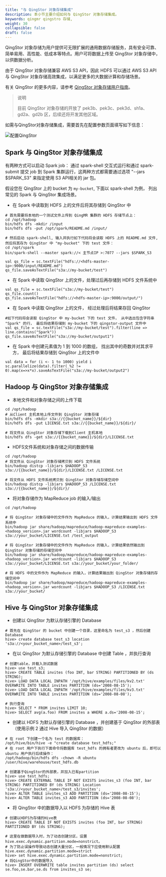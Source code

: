 ```yaml
---
title: "与 QingStor 对象存储集成"
description: 本小节主要介绍如何与 QingStor 对象存储集成。 
keywords: qingmr qingstro 存储,
weight: 30
collapsible: false
draft: false
---
```




QingStor 对象存储为用户提供可无限扩展的通用数据存储服务，具有安全可靠、简单易用、高性能、低成本等特点。用户可将数据上传至 QingStor 对象存储中，以供数据分析。

由于 QingStor 对象存储兼容 AWS S3 API，因此 HDFS 可以通过 AWS S3 API 与 QingStor 对象存储高效集成，以满足更多的大数据计算和存储场景。

有关 QingStor 的更多内容，请参考 [QingStor 对象存储用户指南](../../../../../storage/object-storage/)。

> 说明
>
> 目前 QingStor 对象存储的开放了 pek3b、pek3c、pek3d、sh1a、gd2a、gd2b 区，后续还将开发其他区域。

如需与QingStor对象存储集成，需要首先在配置参数页面填写如下信息：  

![配置QingStor](../../../_images/qingstor_setting.png)

## Spark 与 QingStor 对象存储集成

有两种方式可以启动 Spark job： 通过 spark-shell 交互式运行和通过 spark-submit 提交 job 到 Spark 集群运行，这两种方式都需要通过选项 "--jars $SPARK_S3" 来指定使用 S3 API相关的 jar 包。

假设您在 QingStor 上的 bucket 为 `my-bucket`, 下面以 spark-shell 为例， 列出常见的 Spark 与 QingStor 集成场景。

- 在 Spark 中读取到 HDFS 上的文件后将其存储到 QingStor 中

```shell
# 首先需要将本地的一个测试文件上传到 QingMR 集群的 HDFS 存储节点上：
cd /opt/hadoop
bin/hdfs dfs -mkdir /input
bin/hdfs dfs -put /opt/spark/README.md /input/

# 然后启动 spark-shell, 输入并执行如下代码将会读取 HDFS 上的 README.md 文件, 然后将其存为 QingStor 中 "my-bucket" 下的 test 文件：
cd /opt/spark
bin/spark-shell --master spark://< 主节点IP >:7077 --jars $SPARK_S3

val qs_file = sc.textFile("hdfs://<hdfs-master-ip>:9000/input/README.md")
qs_file.saveAsTextFile("s3a://my-bucket/test")
```

- 在 Spark 中读取 QingStor 上的文件，处理过后再存储到 HDFS 文件系统中

```shell
val qs_file = sc.textFile("s3a://my-bucket/test")
qs_file.count()
qs_file.saveAsTextFile("hdfs://<hdfs-master-ip>:9000/output/")
```

- 在 Spark 中读取 QingStor 上的文件， 经过处理后将结果存回 QingStor

```shell
#如下代码将会读取 QingStor 中 my-bucket 下的 test 文件， 从中选出包含字符串 "Spark" 的行， 最后将结果存储到 my-bucket 下的 qingstor-output 文件中
val qs_file = sc.textFile("s3a://my-bucket/test").filter(line => line.contains("Spark"))
qs_file.saveAsTextFile("s3a://my-bucket/output1")
```

- 在 Spark 中创建元素值为 1 到 1000 的数组， 找出其中的奇数并对其求平方， 最后将结果存储到 QingStor 上的文件中

```shell
val data = for (i <- 1 to 1000) yield i
sc.parallelize(data).filter(_%2 != 0).map(x=>x*x).saveAsTextFile("s3a://my-bucket/output2")
```

## Hadoop 与 QingStor 对象存储集成

- 本地文件和对象存储之间的上传下载

```shell
cd /opt/hadoop
# 从Client 主机本地上传文件到 QingStor 对象存储
bin/hdfs dfs -mkdir s3a://{{bucket_name}}/${dir}
bin/hdfs dfs -put LICENSE.txt s3a://{{bucket_name}}/${dir}/

# 将文件从 QingStor 对象存储下载到Client 主机本地
bin/hdfs dfs -get s3a://{{bucket_name}}/${dir}/LICENSE.txt
```

- HDFS文件系统和对象存储之间的数据传输

```shell
cd /opt/hadoop
# 将文件从 QingStor 对象存储拷贝到 HDFS 文件系统
bin/hadoop distcp -libjars $HADOOP_S3 s3a://{{bucket_name}}/${dir}/LICENSE.txt /LICENSE.txt

# 将文件从 HDFS 文件系统拷贝到 QingStor 对象存储存储空间中
bin/hadoop distcp -libjars $HADOOP_S3 /LICENSE.txt s3a://{{bucket_name}}/${dir}/
```

- 将对象存储作为 MapReduce job 的输入/输出

```shell
cd /opt/hadoop

# 将 QingStor 对象存储中的文件作为 MapReduce 的输入，计算结果输出到 HDFS 文件系统中
bin/hadoop jar share/hadoop/mapreduce/hadoop-mapreduce-examples-<hadoop_version>.jar wordcount -libjars $HADOOP_S3 s3a://your_bucket/LICENSE.txt /test_output

# 将 QingStor 对象存储中的文件作为 MapReduce 的输入，计算结果依然输出到 QingStor 对象存储的存储空间中
bin/hadoop jar share/hadoop/mapreduce/hadoop-mapreduce-examples-<hadoop_version>.jar wordcount -libjars $HADOOP_S3 s3a://your_bucket/LICENSE.txt s3a://your_bucket/your_folder/

# 将 HDFS 中的文件作为 MapReduce 的输入，计算结果输出到 QingStor 对象存储的存储空间中
bin/hadoop jar share/hadoop/mapreduce/hadoop-mapreduce-examples-<hadoop_version>.jar wordcount -libjars $HADOOP_S3 /LICENSE.txt s3a://your_bucket/

```

## Hive 与 QingStor 对象存储集成

- 创建以 QingStor 为默认存储引擎的 Database

```shell
# 首先在 QingStor 的 bucket 中创建一个目录，这里命名为 test_s3 ，然后创建 Database
hive> create database test_s3 location 's3a://<your_bucket_name>/test_s3';
```

- 在以 QingStor 为默认存储引擎的 Database 中创建 Table ，并执行查询

```shell
# 创建table，并载入测试数据
hive> use test_s3;
hive> CREATE TABLE invites (foo INT, bar STRING) PARTITIONED BY (ds STRING);
hive> LOAD DATA LOCAL INPATH '/opt/hive/examples/files/kv2.txt' OVERWRITE INTO TABLE invites PARTITION (ds='2008-08-15');
hive> LOAD DATA LOCAL INPATH '/opt/hive/examples/files/kv3.txt' OVERWRITE INTO TABLE invites PARTITION (ds='2008-08-08');

# 执行查询
hive> SELECT * FROM invites LIMIT 10;
hive> SELECT avg(a.foo) FROM invites a WHERE a.ds='2008-08-15';
```

- 创建以 HDFS 为默认存储引擎的 Database ，并创建基于 QingStor 的外部表（使用示例 2 通过 Hive 导入 QingStor 的数据）

```shell
# 在 root 下创建一个名为 test 的数据库：
/opt/hive/bin/hive -e "create database test_hdfs;"
# 在 root 用户下执行下面命令将数据库 test_hdfs 的拥有者更改为 ubuntu 后，即可以 ubuntu 用户执行后续操作：
/opt/hadoop/bin/hdfs dfs -chown -R ubuntu /user/hive/warehouse/test_hdfs.db

# 创建基于QingStor的外部表，并加入已有partition
hive> use test_hdfs;
hive> CREATE EXTERNAL TABLE IF NOT EXISTS invites_s3 (foo INT, bar STRING) PARTITIONED BY (ds STRING) Location 's3a://<your_bucket_name>/test_s3/invites';
hive> ALTER TABLE invites_s3 ADD PARTITION (ds='2008-08-15');
hive> ALTER TABLE invites_s3 ADD PARTITION (ds='2008-08-08');
```

- 将 QingStor 中的数据导入以 HDFS 为存储的 Hive 表

```shell
# 创建以HDFS为存储的Hive表
hive> CREATE TABLE IF NOT EXISTS invites (foo INT, bar STRING) PARTITIONED BY (ds STRING);

# 这里在做数据导入时，为了动态创建分区，设置hive.exec.dynamic.partition.mode=nonstrict。
# 为了防止误操作导致动态创建大量分区，一般情况下应使用默认配置hive.exec.dynamic.partition.mode=strict
hive> set hive.exec.dynamic.partition.mode=nonstrict;
# 将QingStor中的数据导入
hive> INSERT OVERWRITE table invites partition (ds) select se.foo,se.bar,se.ds from invites_s3 se;
```
